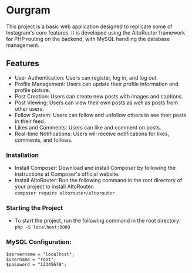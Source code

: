 # Ourgram

This project is a basic web application designed to replicate some of Instagram's core features. It is developed using the AltoRouter framework for PHP routing on the backend, with MySQL handling the database management.

## Features

- User Authentication: Users can register, log in, and log out.
- Profile Management: Users can update their profile information and profile picture.
- Post Creation: Users can create new posts with images and captions.
- Post Viewing: Users can view their own posts as well as posts from other users.
- Follow System: Users can follow and unfollow others to see their posts in their feed.
- Likes and Comments: Users can like and comment on posts.
- Real-time Notifications: Users will receive notifications for likes, comments, and follows.

### Installation

- Install Composer: Download and install Composer by following the instructions at Composer's official website.
- Install AltoRouter: Run the following command in the root directory of your project to install AltoRouter:<br />
`composer require altorouter/altorouter`

### Starting the Project

- To start the project, run the following command in the root directory:<br />
`php -S localhost:8080`

### MySQL Configuration:<br />
`$servername = "localhost";`<br />
`$username = "root";`<br />
`$password = "12345678";`

